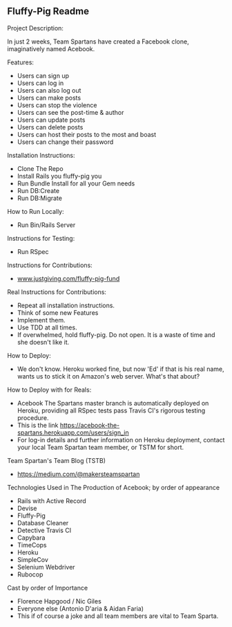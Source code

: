 
Fluffy-Pig Readme
-----

Project Description:


In just 2 weeks, Team Spartans have created a Facebook clone, imaginatively named Acebook.


Features:
 - Users can sign up
 - Users can log in
 - Users can also log out
 - Users can make posts
 - Users can stop the violence
 - Users can see the post-time & author
 - Users can update posts
 - Users can delete posts
 - Users can host their posts to the most and boast
 - Users can change their password


Installation Instructions:
  - Clone The Repo
  - Install Rails you fluffy-pig you
  - Run Bundle Install for all your Gem needs
  - Run DB:Create
  - Run DB:Migrate

How to Run Locally:
  - Run Bin/Rails Server

Instructions for Testing:
  - Run RSpec

Instructions for Contributions:
  - www.justgiving.com/fluffy-pig-fund

Real Instructions for Contributions:
  - Repeat all installation instructions.
  - Think of some new Features
  - Implement them.
  - Use TDD at all times.
  - If overwhelmed, hold fluffy-pig. Do not open. It is a waste of time and she doesn't like it.

How to Deploy:
  - We don't know. Heroku worked fine, but now 'Ed' if that is his real name, wants us to stick it on Amazon's web server. What's that about?

How to Deploy with for Reals:
  - Acebook The Spartans master branch is automatically deployed on Heroku, providing all RSpec tests pass Travis CI's rigorous testing procedure.
  - This is the link https://acebook-the-spartans.herokuapp.com/users/sign_in
  - For log-in details and further information on Heroku deployment, contact your local Team Spartan team member, or TSTM for short.

Team Spartan's Team Blog (TSTB)
  - https://medium.com/@makersteamspartan

Technologies Used in The Production of Acebook; by order of appearance
  - Rails with Active Record
  - Devise
  - Fluffy-Pig
  - Database Cleaner
  - Detective Travis CI
  - Capybara
  - TimeCops
  - Heroku
  - SimpleCov
  - Selenium Webdriver
  - Rubocop


Cast by order of Importance
  - Florence Hapgood / Nic Giles
  - Everyone else (Antonio D'aria & Aidan Faria)
  - This if of course a joke and all team members are vital to Team Sparta.
